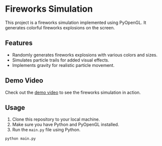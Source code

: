 # Fireworks Simulation

This project is a fireworks simulation implemented using PyOpenGL. It generates colorful fireworks explosions on the screen.

## Features

- Randomly generates fireworks explosions with various colors and sizes.
- Simulates particle trails for added visual effects.
- Implements gravity for realistic particle movement.

## Demo Video

Check out the [demo video](https://drive.google.com/file/d/1B1NC_IpDaKD-coXcCQdpaf9vLHxg3jB7/view?usp=drive_link) to see the fireworks simulation in action.

## Usage

1. Clone this repository to your local machine.
2. Make sure you have Python and PyOpenGL installed.
3. Run the `main.py` file using Python.

```bash
python main.py
